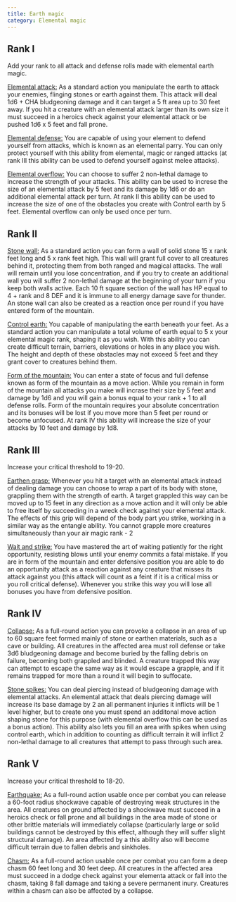 ```yaml
---
title: Earth magic
category: Elemental magic
---
```


## Rank I

Add your rank to all attack and defense rolls made with elemental earth magic.

<u>Elemental attack:</u> As a standard action you manipulate the earth to attack your enemies, flinging stones or earth against them. This attack will deal 1d6 + CHA bludgeoning damage and it can target a 5 ft area up to 30 feet away. If you hit a creature with an elemental attack larger than its own size it must succeed in a heroics check against your elemental attack or be pushed 1d6 x 5 feet and fall prone. 

<u>Elemental defense:</u> You are capable of using your element to defend yourself from attacks, which is known as an elemental parry. You can only protect yourself with this ability from elemental, magic or ranged attacks (at rank III this ability can be used to defend yourself against melee attacks).

<u>Elemental overflow:</u> You can choose to suffer 2 non-lethal damage to increase the strength of your attacks. This ability can be used to increse the size of an elemental attack by 5 feet and its damage by 1d6 or do an additional elemental attack per turn. At rank II this ability can be used to increase the size of one of the obstacles you create with Control earth by 5 feet. Elemental overflow can only be used once per turn.

## Rank II

<u>Stone wall:</u> As a standard action you can form a wall of solid stone 15 x rank feet long and 5 x rank feet high. This wall will grant full cover to all creatures behind it, protecting them from both ranged and magical attacks. The wall will remain until you lose concentration, and if you try to create an additional wall you will suffer 2 non-lethal damage at the beginning of your turn if you keep both walls active. Each 10 ft square section of the wall has HP equal to 4 + rank and 8 DEF and it is immune to all energy damage save for thunder. An stone wall can also be created as a reaction once per round if you have entered form of the mountain.

<u>Control earth:</u> You capable of manipulating the earth beneath your feet. As a standard action you can manipulate a total volume of earth equal to 5 x your elemental magic rank, shaping it as you wish. With this ability you can create difficult terrain, barriers, elevations or holes in any place you wish. The height and depth of these obstacles may not exceed 5 feet and they grant cover to creatures behind them.

<u>Form of the mountain:</u> You can enter a state of focus and full defense known as form of the mountain as a move action. While you remain in form of the mountain all attacks you make will incrase their size by 5 feet and damage by 1d6 and you will gain a bonus equal to your rank + 1 to all defense rolls. Form of the mountain requires your absolute concentration and its bonuses will be lost if you move more than 5 feet per round or become unfocused. At rank IV this ability will increase the size of your attacks by 10 feet and damage by 1d8. 

## Rank III

Increase your critical threshold to 19-20.

<u>Earthen grasp:</u> Whenever you hit a target with an elemental attack instead of dealing damage you can choose to wrap a part of its body with stone, grappling them with the strength of earth. A target grappled this way can be moved up to 15 feet in any direction as a move action and it will only be able to free itself by succeeding in a wreck check against your elemental attack. The effects of this grip will depend of the body part you strike, working in a similar way as the entangle ability. You cannot grapple more creatures simultaneously than your air magic rank - 2

<u>Wait and strike:</u> You have mastered the art of waiting patiently for the right opportunity, resisting blows until your enemy commits a fatal mistake. If you are in form of the mountain and enter defensive position you are able to do an opportunity attack as a reaction against any creature that misses its attack against you (this attack will count as a feint if it is a critical miss or you roll critical defense). Whenever you strike this way you will lose all bonuses you have from defensive position.

## Rank IV

<u>Collapse:</u> As a full-round action you can provoke a collapse in an area of up to 60 square feet formed mainly of stone or earthen materials, such as a cave or building. All creatures in the affected area must roll defense or take 3d6 bludgeoning damage and become buried by the falling debris on failure, becoming both grappled and blinded. A creature trapped this way can attempt to escape the same way as it would escape a grapple, and if it remains trapped for more than a round it will begin to suffocate.

<u>Stone spikes:</u> You can deal piercing instead of bludgeoning damage with elemental attacks. An elemental attack that deals piercing damage will increase its base damage by 2 an all permanent injuries it inflicts will be 1 level higher, but to create one you must spend an additonal move action shaping stone for this purpose (with elemental overflow this can be used as a bonus action). This ability also lets you fill an area with spikes when using control earth, which in addition to counting as difficult terrain it will inflict 2 non-lethal damage to all creatures that attempt to pass through such area.

## Rank V

Increase your critical threshold to 18-20.

<u>Earthquake:</u> As a full-round action usable once per combat you can release a 60-foot radius shockwave capable of destroying weak structures in the area. All creatures on ground affected by a shockwave must succeed in a heroics check or fall prone and all buildings in the area made of stone or other brittle materials will immediately collapse (particularly large or solid buildings cannot be destroyed by this effect, although they will suffer slight structural damage). An area affected by a this ability also will become difficult terrain due to fallen debris and sinkholes.

<u>Chasm:</u> As a full-round action usable once per combat you can form a deep chasm 60 feet long and 30 feet deep. All creatures in the affected area must succeed in a dodge check against your elementa attack or fall into the chasm, taking 8 fall damage and taking a severe permanent inury. Creatures within a chasm can also be affected by a collapse. 